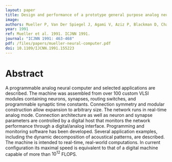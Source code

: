 ```yaml
---
layout: paper
title: Design and performance of a prototype general purpose analog neural computer
image:
authors: Mueller P, Van Der Spiegel J, Agami V, Aziz P, Blackman D, Chance P, Choudhury A, Donham C, Etienne-Cummings R, Jones L, Kinget P, Von Koch W, Kim J, Xin J.
year: 1991
ref: Mueller et al. 1991. ICJNN 1991.
journal: "ICJNN 1991: 463-468"
pdf: /files/papers/mueller-neural-computer.pdf
doi: 10.1109/IJCNN.1991.155223
---
```


# Abstract
A programmable analog neural computer and selected applications are described. The machine was assembled from over 100 custom VLSI modules containing neurons, synapses, routing switches, and programmable synaptic time constants. Connection symmetry and modular construction allow expansion to arbitrary size. The network runs in real-time analog mode. Connection architecture as well as neuron and synapse parameters are controlled by a digital host that monitors the network performance through a digital/analog interface. Programming and monitoring software has been developed. Several application examples, including the dynamic decomposition of acoustical patterns, are described. The machine is intended to real-time, real-world computations. In current configuration its maximal speed is equivalent to that of a digital machine capable of more than $10^12$ FLOPS.
